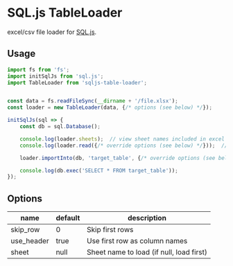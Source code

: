 SQL.js TableLoader
==================

excel/csv file loader for [SQL.js](https://github.com/kripken/sql.js).

## Usage
``` javascript
import fs from 'fs';
import initSqlJs from 'sql.js';
import TableLoader from 'sqljs-table-loader';


const data = fs.readFileSync(__dirname + '/file.xlsx');
const loader = new TableLoader(data, {/* options (see below) */});

initSqlJs(sql => {
	const db = sql.Database();

	console.log(loader.sheets);  // view sheet names included in excel file
	console.log(loader.read({/* override options (see below) */}));  // view table data

	loader.importInto(db, 'target_table', {/* override options (see below) */});  // create table and import data

	console.log(db.exec('SELECT * FROM target_table'));
});
```

## Options
|name       |default|description                             |
|-----------|-------|----------------------------------------|
|skip\_row  |0      |Skip first rows                         |
|use\_header|true   |Use first row as column names           |
|sheet      |null   |Sheet name to load (if null, load first)|
